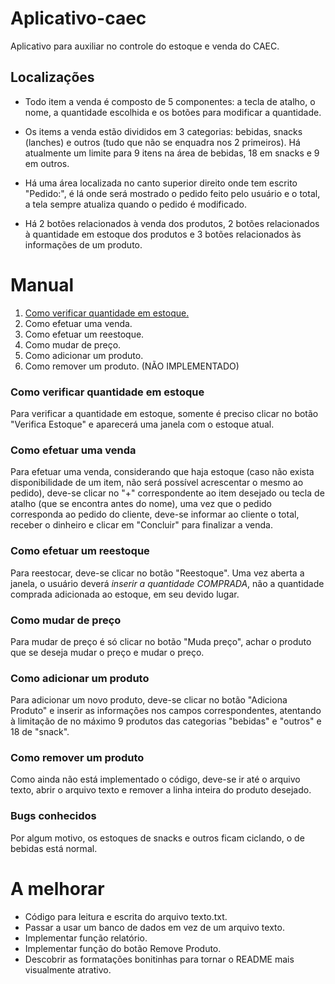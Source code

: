# Aplicativo-caec
Aplicativo para auxiliar no controle do estoque e venda do CAEC.

<h2> Localizações</h2>

- Todo item a venda é composto de 5 componentes: a tecla de atalho, o nome, a quantidade escolhida e os botões para modificar a quantidade.

- Os items a venda estão divididos em 3 categorias: bebidas, snacks (lanches) e outros (tudo que não se enquadra nos 2 primeiros). Há atualmente um limite para 9 itens na área de bebidas, 18 em snacks e 9 em outros.

- Há uma área localizada no canto superior direito onde tem escrito "Pedido:", é lá onde será mostrado o pedido feito pelo usuário e o total, a tela sempre atualiza quando o pedido é modificado.

- Há 2 botões relacionados à venda dos produtos, 2 botões relacionados à quantidade em estoque dos produtos e 3 botões relacionados às informações de um produto.

# Manual

1. <a href="#-como-verificar-quantidade-em-estoque"> Como verificar quantidade em estoque. </a>
2. Como efetuar uma venda.
3. Como efetuar um reestoque.
4. Como mudar de preço.
5. Como adicionar um produto.
6. Como remover um produto. (NÃO IMPLEMENTADO)


<h3> Como verificar quantidade em estoque</h3>

  Para verificar a quantidade em estoque, somente é preciso clicar no botão "Verifica Estoque" e aparecerá uma janela com o estoque atual.

<h3> Como efetuar uma venda </h3>

  Para efetuar uma venda, considerando que haja estoque (caso não exista disponibilidade de um item, não será possível acrescentar o mesmo ao pedido), deve-se clicar no "+" correspondente ao item desejado ou tecla de atalho (que se encontra antes do nome), uma vez que o pedido corresponda ao pedido do cliente, deve-se informar ao cliente o total, receber o dinheiro e clicar em "Concluir" para finalizar a venda.
  
<h3> Como efetuar um reestoque </h3>

  Para reestocar, deve-se clicar no botão "Reestoque". Uma vez aberta a janela, o usuário deverá *inserir a quantidade COMPRADA*, não a quantidade comprada adicionada ao estoque, em seu devido lugar.
  
<h3> Como mudar de preço </h3>

  Para mudar de preço é só clicar no botão "Muda preço", achar o produto que se deseja mudar o preço e mudar o preço.
  
<h3> Como adicionar um produto </h3>

  Para adicionar um novo produto, deve-se clicar no botão "Adiciona Produto" e inserir as informações nos campos correspondentes, atentando à limitação de no máximo 9 produtos das categorias "bebidas" e "outros" e 18 de "snack".
  
<h3> Como remover um produto </h3>

  Como ainda não está implementado o código, deve-se ir até o arquivo texto, abrir o arquivo texto e remover a linha inteira do produto desejado.
  
<h3> Bugs conhecidos </h3>

  Por algum motivo, os estoques de snacks e outros ficam ciclando, o de bebidas está normal.
  
# A melhorar
  - Código para leitura e escrita do arquivo texto.txt.
  - Passar a usar um banco de dados em vez de um arquivo texto.
  - Implementar função relatório.
  - Implementar função do botão Remove Produto.
  - Descobrir as formatações bonitinhas para tornar o README mais visualmente atrativo.

